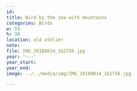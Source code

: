 ```yaml
---
id:
title: Bird by the sea with mountains
categories: Birds
w: 55
h: 38
location: old atelier
note:
file: IMG_20180814_162756.jpg
year: '---'
year_start:
year_end:
image: ../../media/img/IMG_20180814_162756.jpg

---
```

